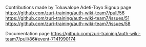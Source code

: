Contributions made by Toluwalope Adeti-Toyo
Signup page
https://github.com/zuri-training/auth-wiki-team7/pull/56
https://github.com/zuri-training/auth-wiki-team7/issues/51
https://github.com/zuri-training/auth-wiki-team7/issues/58

Documentation page
https://github.com/zuri-training/auth-wiki-team7/pull/86#event-7141990174
